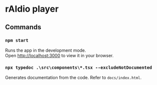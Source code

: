 # rAIdio player

## Commands

### `npm start`

Runs the app in the development mode.\
Open [http://localhost:3000](http://localhost:3000) to view it in your browser.

### `npx typedoc .\src\components\*.tsx --excludeNotDocumented`

Generates documentation from the code. Refer to `docs/index.html`.
